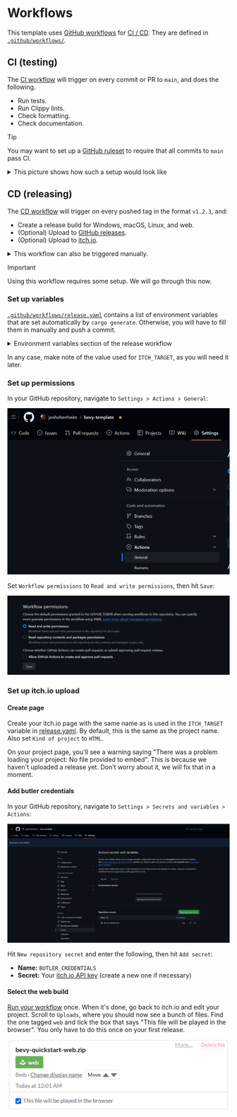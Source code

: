 # Workflows

This template uses [GitHub workflows](https://docs.github.com/en/actions/using-workflows) for [CI / CD](https://www.redhat.com/en/topics/devops/what-is-ci-cd).
They are defined in [`.github/workflows/`](../.github/workflows).

## CI (testing)

The [CI workflow](.github/workflows/ci.yaml) will trigger on every commit or PR to `main`, and does the following.

- Run tests.
- Run Clippy lints.
- Check formatting.
- Check documentation.

> [!Tip]
> You may want to set up a [GitHub ruleset](https://docs.github.com/en/repositories/configuring-branches-and-merges-in-your-repository/managing-rulesets/about-rulesets) to require that all commits to `main` pass CI.
> <details>
> <summary>This picture shows how such a setup would look like</summary>
> <img src="workflow-ruleset.png" alt="A screenshot showing a GitHub ruleset with status checks enabled" width="100%">
> </details>

## CD (releasing)

The [CD workflow](../.github/workflows/release.yaml) will trigger on every pushed tag in the format `v1.2.3`, and:

- Create a release build for Windows, macOS, Linux, and web.
- (Optional) Upload to [GitHub releases](https://docs.github.com/en/repositories/releasing-projects-on-github).
- (Optional) Upload to [itch.io](https://itch.io).

<details>
  <summary>This workflow can also be triggered manually.</summary>

In your GitHub repository, navigate to `Actions > Release > Run workflow`:

![A screenshot showing a manually triggered workflow on GitHub Actions](./workflow-dispatch-release.png)

Enter a version number in the format `v1.2.3`, then hit the green `Run workflow` button.
</details>

> [!Important]
> Using this workflow requires some setup. We will go through this now.

### Set up variables

[`.github/workflows/release.yaml`](../.github/workflows/release.yaml) contains a list of environment variables that are set automatically by `cargo generate`.
Otherwise, you will have to fill them in manually and push a commit.

<details>
<summary>Environment variables section of the release workflow</summary>

```yaml
env:
  # The base filename of the binary produced by `cargo build`.
  BINARY: bevy_template
  # The name to use for the packaged application produced by this workflow.
  PACKAGE_NAME: bevy-template
  # The itch.io page to upload to, in the format: `user-name/project-name`.
  # Comment this out to disable.
  ITCH_TARGET: the-bevy-flock/bevy-template
  # The organization or author that owns the rights to the game.
  OWNER: the-bevy-flock
  # The path to the assets directory.
  ASSETS_DIR: assets
  # Whether packages produced by this workflow should be uploaded to the Github release.
  UPLOAD_PACKAGES_TO_GITHUB_RELEASE: true
  # Before enabling LFS, please take a look at GitHub's documentation for costs and quota limits:
  # https://docs.github.com/en/repositories/working-with-files/managing-large-files/about-storage-and-bandwidth-usage
  USE_GIT_LFS: false
```

</details>

In any case, make note of the value used for `ITCH_TARGET`, as you will need it later.

### Set up permissions

In your GitHub repository, navigate to `Settings > Actions > General`:

![A screenshot showing how to navigate to the general GitHub Actions settings](./workflow-settings.png)

Set `Workflow permissions` to `Read and write permissions`, then hit `Save`:

![A screenshot showing where to change workflow permissions](./workflow-settings-permissions.png)

### Set up itch.io upload

#### Create page

Create your itch.io page with the same name as is used in the `ITCH_TARGET` variable in [release.yaml](../.github/workflows/release.yaml).
By default, this is the same as the project name.
Also set `Kind of project` to `HTML`.

On your project page, you'll see a warning saying "There was a problem loading your project: No file provided to embed". This is because we haven't uploaded a release yet. Don't worry about it, we will fix that in a moment.

#### Add butler credentials

In your GitHub repository, navigate to `Settings > Secrets and variables > Actions`:

![A screenshot showing where to add secrets in the GitHub Actions settings](./workflow-secrets.png)

Hit `New repository secret` and enter the following, then hit `Add secret`:

- **Name:** `BUTLER_CREDENTIALS`
- **Secret:** Your [itch.io API key](https://itch.io/user/settings/api-keys) (create a new one if necessary)

#### Select the web build

[Run your workflow](#cd-releasing) once. When it's done, go back to itch.io and edit your project.
Scroll to `Uploads`, where you should now see a bunch of files. Find the one tagged `web` and tick the box that says "This file will be played in the browser". You only have to do this once on your first release.

![A screenshot showing a web build selected in the itch.io uploads](workflow-itch-release.png)
